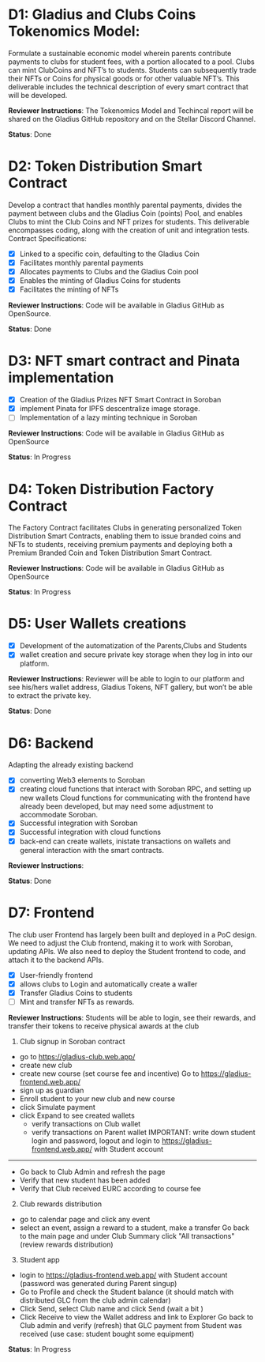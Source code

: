 # D1: Gladius and Clubs Coins Tokenomics Model: 
Formulate a sustainable economic model wherein parents contribute payments to clubs for student fees, with a portion allocated to a pool. Clubs can mint ClubCoins and NFT’s to students. Students can subsequently trade their NFTs or Coins for physical goods or for other valuable NFT’s. This deliverable includes the technical description of every smart contract that will be developed.

**Reviewer Instructions**: The Tokenomics Model and Techincal report will be shared on the Gladius GitHub repository and on the Stellar Discord Channel.

**Status**: Done


# D2: Token Distribution Smart Contract
Develop a contract that handles monthly parental payments, divides the payment between clubs and the Gladius Coin (points) Pool, and enables Clubs to mint  the Club Coins and NFT prizes for students. This deliverable encompasses coding, along with the creation of unit and integration tests. Contract Specifications:
- [x] Linked to a specific coin, defaulting to the Gladius Coin
- [x] Facilitates monthly parental payments
- [x] Allocates payments to Clubs and the Gladius Coin pool
- [x] Enables the minting of Gladius Coins for students
- [x] Facilitates the minting of NFTs
      
**Reviewer Instructions**:  Code will be available in Gladius GitHub as OpenSource.

**Status**: Done


# D3: NFT smart contract and Pinata implementation
- [x] Creation of the Gladius Prizes NFT Smart Contract in Soroban 
- [x] implement Pinata for IPFS descentralize image storage. 
- [ ] Implementation of a lazy minting technique in Soroban

**Reviewer Instructions**:  Code will be available in Gladius GitHub as OpenSource

**Status**: In Progress


# D4: Token Distribution Factory Contract
The Factory Contract facilitates Clubs in generating personalized Token Distribution Smart Contracts, enabling them to issue branded coins and NFTs to students, receiving premium payments and deploying both a Premium Branded Coin and Token Distribution Smart Contract.

**Reviewer Instructions**: Code will be available in Gladius GitHub as OpenSource

**Status**: In Progress

# D5:  User Wallets creations
- [x] Development of the automatization of the Parents,Clubs and Students  
- [x] wallet creation and secure private key storage when they log in into our platform. 

**Reviewer Instructions**: Reviewer will be able to login to our platform and see his/hers wallet address, Gladius Tokens, NFT gallery, but won’t be able to extract the private key.

**Status**: Done


# D6: Backend
Adapting the already existing backend
- [x] converting Web3 elements to Soroban
- [x] creating cloud functions that interact with Soroban RPC, and setting up new wallets
Cloud functions for communicating with the frontend have already been developed, but may need some adjustment to accommodate Soroban.
- [x] Successful integration with Soroban
- [x] Successful integration with cloud functions
- [x] back-end can create wallets, inistate transactions on wallets and general interaction with the smart contracts.

**Reviewer Instructions**:

**Status**: Done


# D7: Frontend
The club user Frontend has largely been built and deployed in a PoC design. We need to adjust the Club frontend, making it to work with Soroban, updating APIs. We also need to deploy the Student frontend to code, and attach it to the backend APIs.
- [x] User-friendly frontend 
- [x] allows clubs to Login and automatically create a waller
- [x]  Transfer Gladius Coins to students
- [ ]  Mint and transfer NFTs as rewards.

**Reviewer Instructions**:  Students will be able to login, see their rewards, and transfer their tokens to receive physical awards at the club
1. Club signup in Soroban contract 
  - go to  https://gladius-club.web.app/
  - create new club
  - create new course (set course fee and incentive)
Go to https://gladius-frontend.web.app/
  - sign up as guardian
  - Enroll student to your new club and new course
  - click Simulate payment
  - click Expand to see created wallets
    - verify transactions on Club wallet
    - verify transactions on Parent  wallet
IMPORTANT: write down student login and password, logout and login to https://gladius-frontend.web.app/ with Student account
-----
  - Go back to Club Admin and refresh the page
  - Verify that new student has been added
  - Verify that Club received EURC according to course fee 
2. Club rewards distribution
  - go to calendar page and click any event
  - select an event, assign a reward to a student, make a transfer
Go back to the main page and under Club Summary click "All transactions" (review rewards distribution)
3. Student app
  - login to https://gladius-frontend.web.app/ with Student account (password was generated during Parent singup)
  - Go to Profile and check the Student balance (it should match with distributed GLC from the club admin calendar)
  - Click Send, select Club name and click Send (wait a bit )
  - Click Receive to view the Wallet address and link to Explorer
Go back to Club admin and verify (refresh) that GLC payment from Student was received (use case: student bought some equipment)


**Status**: In Progress
